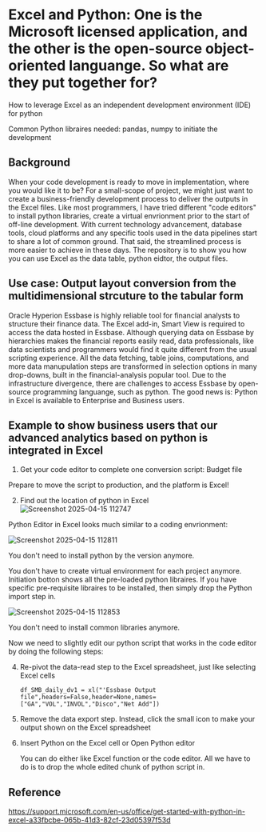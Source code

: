 # Excel and Python: One is the Microsoft licensed application, and the other is the open-source object-oriented languange. So what are they put together for?

How to leverage Excel as an independent development environment (IDE) for python
 
Common Python libraires needed: pandas, numpy to initiate the development 
## Background
When your code development is ready to move in implementation, where you would like it to be? For a small-scope of project, we might just want to create a business-friendly development process to deliver the outputs in the Excel files. Like most programmers, I have tried different "code editors" to install python libraries, create a virtual envrionment prior to the start of off-line development. With current technology advancement, database tools, cloud platforms and any specific tools used in the data pipelines start to share a lot of common ground. That said, the streamlined process is more easier to achieve in these days. The repository is to show you how you can use Excel as the data table, python eidtor, the output files.
## Use case: Output layout conversion from the multidimensional strcuture to the tabular form
Oracle Hyperion Essbase is highly reliable tool for financial analysts to structure their finance data. The Excel add-in, Smart View is required to access the data hosted in Essbase. Although querying data on Essbase by hierarchies makes the financial reports easily read, data professionals, like data scientists and programmers would find it quite different from the usual scripting experience. All the data fetching, table joins, computations, and more data manupulation steps are transformed in selection options in many drop-downs, built in the financial-analysis popular tool. Due to the infrastructure divergence, there are challenges to access Essbase by open-source programming languange, such as python. The good news is: Python in Excel is available to Enterprise and Business users.
## Example to show business users that our advanced analytics based on python is integrated in Excel
1. Get your code editor to complete one conversion script: Budget file

Prepare to move the script to production, and the platform is Excel!

2. Find out the location of python in Excel
![Screenshot 2025-04-15 112747](https://github.com/user-attachments/assets/d1d0c246-bc0b-4387-8598-0f2ddbb08103)

Python Editor in Excel looks much similar to a coding envrionment:

![Screenshot 2025-04-15 112811](https://github.com/user-attachments/assets/6acc2b09-53b2-4562-ac53-bfadd9f4a10a)

   You don't need to install python by the version anymore.

   You don't have to create virtual environment for each project anymore. Initiation botton shows all the pre-loaded python libraires. If you have specific pre-requisite libraires to be installed, then simply drop the Python import step in.
   
![Screenshot 2025-04-15 112853](https://github.com/user-attachments/assets/6784c364-79f1-4483-8c25-bcb3dea3e85d)

   You don't need to install common libraries anymore.
   
Now we need to slightly edit our python script that works in the code editor by doing the following steps:

4. Re-pivot the data-read step to the Excel spreadsheet, just like selecting Excel cells
   
   ``df_SMB_daily_dv1 = xl("'Essbase Output file",headers=False,header=None,names=["GA","VOL","INVOL","Disco","Net Add"])``
   
6. Remove the data export step. Instead, click the small icon to make your output shown on the Excel spreadsheet
7. Insert Python on the Excel cell or Open Python editor
   
   You can do either like Excel function or the code editor. All we have to do is to drop the whole edited chunk of python script in.

## Reference
https://support.microsoft.com/en-us/office/get-started-with-python-in-excel-a33fbcbe-065b-41d3-82cf-23d05397f53d
